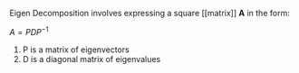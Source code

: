 Eigen Decomposition involves expressing a square [[matrix]] **A** in the form:

$A=PDP^{-1}$  

1. P is a matrix of eigenvectors
2. D is a diagonal matrix of eigenvalues
